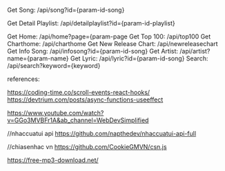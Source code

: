 Get Song: /api/song?id={param-id-song}

Get Detail Playlist: /api/detailplaylist?id={param-id-playlist}

Get Home: /api/home?page={param-page
Get Top 100: /api/top100
Get Charthome: /api/charthome
Get New Release Chart: /api/newreleasechart
Get Info Song: /api/infosong?id={param-id-song}
Get Artist: /api/artist?name={param-name}
Get Lyric: /api/lyric?id={param-id-song}
Search: /api/search?keyword={keyword}

references:

https://coding-time.co/scroll-events-react-hooks/
https://devtrium.com/posts/async-functions-useeffect

https://www.youtube.com/watch?v=GGo3MVBFr1A&ab_channel=WebDevSimplified

//nhaccuatui api
https://github.com/napthedev/nhaccuatui-api-full

//chiasenhac vn
https://github.com/CookieGMVN/csn.js

https://free-mp3-download.net/

